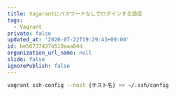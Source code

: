 ```yaml
---
title: Vagarantにパスワードなしでログインする設定
tags:
  - Vagrant
private: false
updated_at: '2020-07-22T19:29:43+09:00'
id: be56737437b510aaa04d
organization_url_name: null
slide: false
ignorePublish: false
---
```

```bash
vagrant ssh-config --host {ホスト名} >> ~/.ssh/config
```
